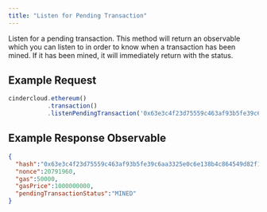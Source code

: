 ```yaml
---
title: "Listen for Pending Transaction"
---
```


Listen for a pending transaction. This method will return an observable which you can listen to in order to know when a transaction has been mined. If it has been mined, it will immediately return with the status.

## Example Request

```javascript
cindercloud.ethereum()
           .transaction()
           .listenPendingTransaction('0x63e3c4f23d75559c463af93b5fe39c6aa3325e0c6e138b4c864549d82f1972d4');
```

## Example Response Observable

```json
{
  "hash":"0x63e3c4f23d75559c463af93b5fe39c6aa3325e0c6e138b4c864549d82f1972d4",
  "nonce":20791960,
  "gas":50000,
  "gasPrice":1000000000,
  "pendingTransactionStatus":"MINED"
}
```